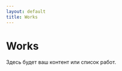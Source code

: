 ```yaml
---
layout: default
title: Works
---
```


<h1>Works</h1>
<p>Здесь будет ваш контент или список работ.</p>
